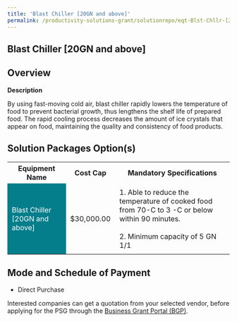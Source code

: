 ```yaml
---
title: 'Blast Chiller [20GN and above]'
permalink: /productivity-solutions-grant/solutionrepo/eqt-Blst-Chllr-[20GN-nd-bov]--Food-Srvcs
---
```


## Blast Chiller [20GN and above]

## Overview

**Description**

By using fast-moving cold air, blast chiller rapidly lowers the temperature of food to prevent bacterial growth, thus lengthens the shelf life of prepared food. The rapid cooling process decreases the amount of ice crystals that appear on food, maintaining the quality and consistency of food products.

## Solution Packages Option(s)

<table>
<tr>
<th><b>Equipment Name</b></th>
<th><b>Cost Cap</b></th>
<th><b>Mandatory Specifications</b></th>
</tr>
<tr>
<td style='padding: 10px; background-color: #037E8A; color: #FFFFFF;'>Blast Chiller [20GN and above] </td>
<td style='padding: 10px;'>$30,000.00</td>
<td style='padding: 10px;'>1. Able to reduce the temperature of cooked food from 70-C to 3 -C or below within 90 minutes.<br><br>2. Minimum capacity of 5 GN 1/1</td>
</tr>
</table>

## Mode and Schedule of Payment

 - Direct Purchase

Interested companies can get a quotation from your selected vendor, before applying for the PSG through the <a href='https://www.businessgrants.gov.sg/' target='_blank' rel='noopener'>Business Grant Portal (BGP)</a>.

<script src="/jquery/resize-tables.js"></script>
